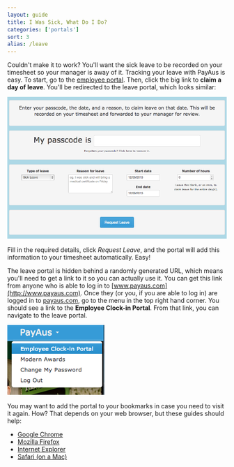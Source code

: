 ```yaml
---
layout: guide
title: I Was Sick, What Do I Do?
categories: ['portals']
sort: 3
alias: /leave
---
```


Couldn't make it to work? You'll want the sick leave to be recorded on your timesheet so your manager is away of it. Tracking your leave with PayAus is easy. To start, go to the [employee portal](../employee/). Then, click the big link to **claim a day of leave**. You'll be redirected to the leave portal, which looks similar:

![The leave portal](/img/portals/leave_portal.png)

Fill in the required details, click *Request Leave*, and the portal will add this information to your timesheet automatically. Easy!

The leave portal is hidden behind a randomly generated URL, which means you'll need to get a link to it so you can actually use it. You can get this link from anyone who is able to log in to [www.payaus.com](http://www.payaus.com). Once they (or you, if you are able to log in) are logged in to [payaus.com](http://www.payaus.com), go to the menu in the top right hand corner. You should see a link to the **Employee Clock-in Portal**. From that link, you can navigate to the leave portal.

![The web portal in the site navigation](/img/portals/portal_nav.png)

You may want to add the portal to your bookmarks in case you need to visit it again. How? That depends on your web browser, but these guides should help:

* [Google Chrome](http://support.google.com/chrome/bin/answer.py?hl=en&answer=95739)
* [Mozilla Firefox](http://support.mozilla.org/en-US/kb/use-bookmarks-to-save-and-organize-websites#w_how-do-i-create-a-bookmark)
* [Internet Explorer](http://windows.microsoft.com/en-AU/internet-explorer/add-view-organize-favorites#ie=ie-10)
* [Safari (on a Mac)](http://www.apple.com/findouthow/mac/#bookmark)